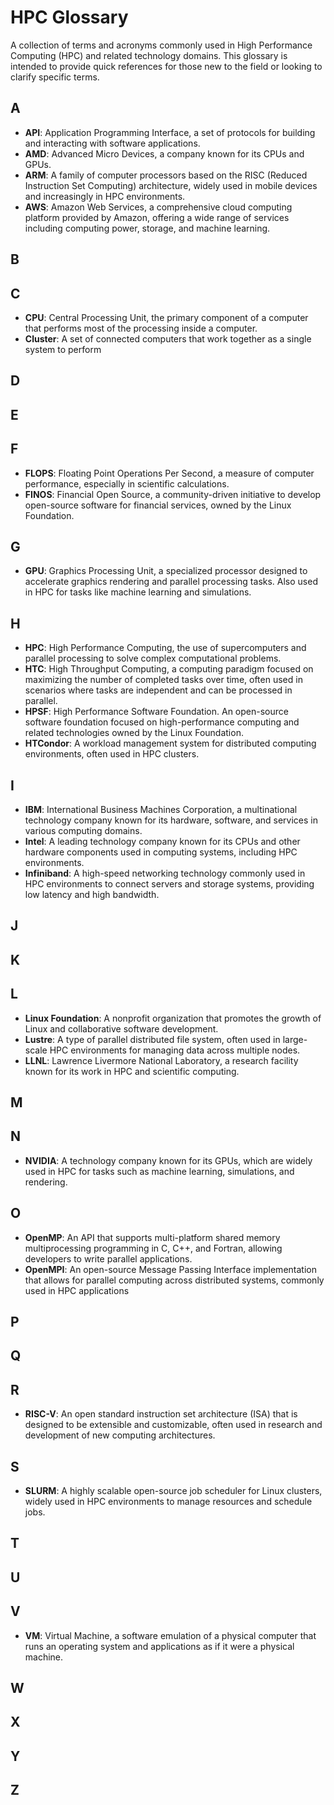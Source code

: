 # HPC Glossary
A collection of terms and acronyms commonly used in High Performance Computing (HPC) and related technology domains. This glossary is intended to provide quick references for those new to the field or looking to clarify specific terms.

## A
- **API**: Application Programming Interface, a set of protocols for building and interacting with software applications.
- **AMD**: Advanced Micro Devices, a company known for its CPUs and GPUs.
- **ARM**: A family of computer processors based on the RISC (Reduced Instruction Set Computing) architecture, widely used in mobile devices and increasingly in HPC environments.
- **AWS**: Amazon Web Services, a comprehensive cloud computing platform provided by Amazon, offering a wide range of services including computing power, storage, and machine learning.

## B

## C
- **CPU**: Central Processing Unit, the primary component of a computer that performs most of the processing inside a computer.
- **Cluster**: A set of connected computers that work together as a single system to perform

## D

## E

## F
- **FLOPS**: Floating Point Operations Per Second, a measure of computer performance, especially in scientific calculations.
- **FINOS**: Financial Open Source, a community-driven initiative to develop open-source software for financial services, owned by the Linux Foundation.

## G
- **GPU**: Graphics Processing Unit, a specialized processor designed to accelerate graphics rendering and parallel processing tasks. Also used in HPC for tasks like machine learning and simulations.

## H
- **HPC**: High Performance Computing, the use of supercomputers and parallel processing to solve complex computational problems.
- **HTC**: High Throughput Computing, a computing paradigm focused on maximizing the number of completed tasks over time, often used in scenarios where tasks are independent and can be processed in parallel.
- **HPSF**: High Performance Software Foundation. An open-source software foundation focused on high-performance computing and related technologies owned by the Linux Foundation.
- **HTCondor**: A workload management system for distributed computing environments, often used in HPC clusters.

## I
- **IBM**: International Business Machines Corporation, a multinational technology company known for its hardware, software, and services in various computing domains.
- **Intel**: A leading technology company known for its CPUs and other hardware components used in computing systems, including HPC environments.
- **Infiniband**: A high-speed networking technology commonly used in HPC environments to connect servers and storage systems, providing low latency and high bandwidth.

## J

## K

## L
- **Linux Foundation**: A nonprofit organization that promotes the growth of Linux and collaborative software development.
- **Lustre**: A type of parallel distributed file system, often used in large-scale HPC environments for managing data across multiple nodes.
- **LLNL**: Lawrence Livermore National Laboratory, a research facility known for its work in HPC and scientific computing.

## M

## N
- **NVIDIA**: A technology company known for its GPUs, which are widely used in HPC for tasks such as machine learning, simulations, and rendering.

## O
- **OpenMP**: An API that supports multi-platform shared memory multiprocessing programming in C, C++, and Fortran, allowing developers to write parallel applications.
- **OpenMPI**: An open-source Message Passing Interface implementation that allows for parallel computing across distributed systems, commonly used in HPC applications

## P

## Q

## R
- **RISC-V**: An open standard instruction set architecture (ISA) that is designed to be extensible and customizable, often used in research and development of new computing architectures.

## S
- **SLURM**: A highly scalable open-source job scheduler for Linux clusters, widely used in HPC environments to manage resources and schedule jobs.

## T

## U

## V
- **VM**: Virtual Machine, a software emulation of a physical computer that runs an operating system and applications as if it were a physical machine.

## W

## X

## Y

## Z